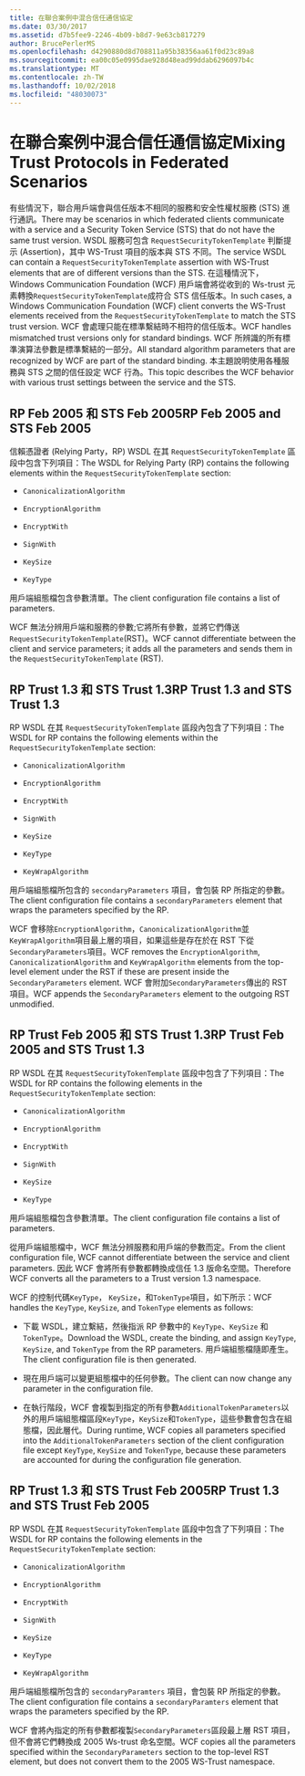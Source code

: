 ```yaml
---
title: 在聯合案例中混合信任通信協定
ms.date: 03/30/2017
ms.assetid: d7b5fee9-2246-4b09-b8d7-9e63cb817279
author: BrucePerlerMS
ms.openlocfilehash: d4290880d8d708811a95b38356aa61f0d23c89a8
ms.sourcegitcommit: ea00c05e0995dae928d48ead99ddab6296097b4c
ms.translationtype: MT
ms.contentlocale: zh-TW
ms.lasthandoff: 10/02/2018
ms.locfileid: "48030073"
---
```

# <a name="mixing-trust-protocols-in-federated-scenarios"></a><span data-ttu-id="2f6ab-102">在聯合案例中混合信任通信協定</span><span class="sxs-lookup"><span data-stu-id="2f6ab-102">Mixing Trust Protocols in Federated Scenarios</span></span>
<span data-ttu-id="2f6ab-103">有些情況下，聯合用戶端會與信任版本不相同的服務和安全性權杖服務 (STS) 進行通訊。</span><span class="sxs-lookup"><span data-stu-id="2f6ab-103">There may be scenarios in which federated clients communicate with a service and a Security Token Service (STS) that do not have the same trust version.</span></span> <span data-ttu-id="2f6ab-104">WSDL 服務可包含 `RequestSecurityTokenTemplate` 判斷提示 (Assertion)，其中 WS-Trust 項目的版本與 STS 不同。</span><span class="sxs-lookup"><span data-stu-id="2f6ab-104">The service WSDL can contain a `RequestSecurityTokenTemplate` assertion with WS-Trust elements that are of different versions than the STS.</span></span> <span data-ttu-id="2f6ab-105">在這種情況下，Windows Communication Foundation (WCF) 用戶端會將從收到的 Ws-trust 元素轉換`RequestSecurityTokenTemplate`成符合 STS 信任版本。</span><span class="sxs-lookup"><span data-stu-id="2f6ab-105">In such cases, a Windows Communication Foundation (WCF) client converts the WS-Trust elements received from the `RequestSecurityTokenTemplate` to match the STS trust version.</span></span> <span data-ttu-id="2f6ab-106">WCF 會處理只能在標準繫結時不相符的信任版本。</span><span class="sxs-lookup"><span data-stu-id="2f6ab-106">WCF handles mismatched trust versions only for standard bindings.</span></span> <span data-ttu-id="2f6ab-107">WCF 所辨識的所有標準演算法參數是標準繫結的一部分。</span><span class="sxs-lookup"><span data-stu-id="2f6ab-107">All standard algorithm parameters that are recognized by WCF are part of the standard binding.</span></span> <span data-ttu-id="2f6ab-108">本主題說明使用各種服務與 STS 之間的信任設定 WCF 行為。</span><span class="sxs-lookup"><span data-stu-id="2f6ab-108">This topic describes the WCF behavior with various trust settings between the service and the STS.</span></span>  
  
## <a name="rp-feb-2005-and-sts-feb-2005"></a><span data-ttu-id="2f6ab-109">RP Feb 2005 和 STS Feb 2005</span><span class="sxs-lookup"><span data-stu-id="2f6ab-109">RP Feb 2005 and STS Feb 2005</span></span>  
 <span data-ttu-id="2f6ab-110">信賴憑證者 (Relying Party，RP) WSDL 在其 `RequestSecurityTokenTemplate` 區段中包含下列項目：</span><span class="sxs-lookup"><span data-stu-id="2f6ab-110">The WSDL for Relying Party (RP) contains the following elements within the `RequestSecurityTokenTemplate` section:</span></span>  
  
-   `CanonicalizationAlgorithm`  
  
-   `EncryptionAlgorithm`  
  
-   `EncryptWith`  
  
-   `SignWith`  
  
-   `KeySize`  
  
-   `KeyType`  
  
 <span data-ttu-id="2f6ab-111">用戶端組態檔包含參數清單。</span><span class="sxs-lookup"><span data-stu-id="2f6ab-111">The client configuration file contains a list of parameters.</span></span>  
  
 <span data-ttu-id="2f6ab-112">WCF 無法分辨用戶端和服務的參數;它將所有參數，並將它們傳送`RequestSecurityTokenTemplate`(RST)。</span><span class="sxs-lookup"><span data-stu-id="2f6ab-112">WCF cannot differentiate between the client and service parameters; it adds all the parameters and sends them in the `RequestSecurityTokenTemplate` (RST).</span></span>  
  
## <a name="rp-trust-13-and-sts-trust-13"></a><span data-ttu-id="2f6ab-113">RP Trust 1.3 和 STS Trust 1.3</span><span class="sxs-lookup"><span data-stu-id="2f6ab-113">RP Trust 1.3 and STS Trust 1.3</span></span>  
 <span data-ttu-id="2f6ab-114">RP WSDL 在其 `RequestSecurityTokenTemplate` 區段內包含了下列項目：</span><span class="sxs-lookup"><span data-stu-id="2f6ab-114">The WSDL for RP contains the following elements within the `RequestSecurityTokenTemplate` section:</span></span>  
  
-   `CanonicalizationAlgorithm`  
  
-   `EncryptionAlgorithm`  
  
-   `EncryptWith`  
  
-   `SignWith`  
  
-   `KeySize`  
  
-   `KeyType`  
  
-   `KeyWrapAlgorithm`  
  
 <span data-ttu-id="2f6ab-115">用戶端組態檔所包含的 `secondaryParameters` 項目，會包裝 RP 所指定的參數。</span><span class="sxs-lookup"><span data-stu-id="2f6ab-115">The client configuration file contains a `secondaryParameters` element that wraps the parameters specified by the RP.</span></span>  
  
 <span data-ttu-id="2f6ab-116">WCF 會移除`EncryptionAlgorithm`，`CanonicalizationAlgorithm`並`KeyWrapAlgorithm`項目最上層的項目，如果這些是存在於在 RST 下從`SecondaryParameters`項目。</span><span class="sxs-lookup"><span data-stu-id="2f6ab-116">WCF removes the `EncryptionAlgorithm`, `CanonicalizationAlgorithm` and `KeyWrapAlgorithm` elements from the top-level element under the RST if these are present inside the `SecondaryParameters` element.</span></span> <span data-ttu-id="2f6ab-117">WCF 會附加`SecondaryParameters`傳出的 RST 項目。</span><span class="sxs-lookup"><span data-stu-id="2f6ab-117">WCF appends the `SecondaryParameters` element to the outgoing RST unmodified.</span></span>  
  
## <a name="rp-trust-feb-2005-and-sts-trust-13"></a><span data-ttu-id="2f6ab-118">RP Trust Feb 2005 和 STS Trust 1.3</span><span class="sxs-lookup"><span data-stu-id="2f6ab-118">RP Trust Feb 2005 and STS Trust 1.3</span></span>  
 <span data-ttu-id="2f6ab-119">RP WSDL 在其 `RequestSecurityTokenTemplate` 區段中包含了下列項目：</span><span class="sxs-lookup"><span data-stu-id="2f6ab-119">The WSDL for RP contains the following elements in the `RequestSecurityTokenTemplate` section:</span></span>  
  
-   `CanonicalizationAlgorithm`  
  
-   `EncryptionAlgorithm`  
  
-   `EncryptWith`  
  
-   `SignWith`  
  
-   `KeySize`  
  
-   `KeyType`  
  
 <span data-ttu-id="2f6ab-120">用戶端組態檔包含參數清單。</span><span class="sxs-lookup"><span data-stu-id="2f6ab-120">The client configuration file contains a list of parameters.</span></span>  
  
 <span data-ttu-id="2f6ab-121">從用戶端組態檔中，WCF 無法分辨服務和用戶端的參數而定。</span><span class="sxs-lookup"><span data-stu-id="2f6ab-121">From the client configuration file, WCF cannot differentiate between the service and client parameters.</span></span> <span data-ttu-id="2f6ab-122">因此 WCF 會將所有參數都轉換成信任 1.3 版命名空間。</span><span class="sxs-lookup"><span data-stu-id="2f6ab-122">Therefore WCF converts all the parameters to a Trust version 1.3 namespace.</span></span>  
  
 <span data-ttu-id="2f6ab-123">WCF 的控制代碼`KeyType`， `KeySize`，和`TokenType`項目，如下所示：</span><span class="sxs-lookup"><span data-stu-id="2f6ab-123">WCF handles the `KeyType`, `KeySize`, and `TokenType` elements as follows:</span></span>  
  
-   <span data-ttu-id="2f6ab-124">下載 WSDL，建立繫結，然後指派 RP 參數中的 `KeyType`、`KeySize` 和 `TokenType`。</span><span class="sxs-lookup"><span data-stu-id="2f6ab-124">Download the WSDL, create the binding, and assign `KeyType`, `KeySize`, and `TokenType` from the RP parameters.</span></span> <span data-ttu-id="2f6ab-125">用戶端組態檔隨即產生。</span><span class="sxs-lookup"><span data-stu-id="2f6ab-125">The client configuration file is then generated.</span></span>  
  
-   <span data-ttu-id="2f6ab-126">現在用戶端可以變更組態檔中的任何參數。</span><span class="sxs-lookup"><span data-stu-id="2f6ab-126">The client can now change any parameter in the configuration file.</span></span>  
  
-   <span data-ttu-id="2f6ab-127">在執行階段，WCF 會複製到指定的所有參數`AdditionalTokenParameters`以外的用戶端組態檔區段`KeyType`，`KeySize`和`TokenType`，這些參數會包含在組態檔，因此層代。</span><span class="sxs-lookup"><span data-stu-id="2f6ab-127">During runtime, WCF copies all parameters specified into the `AdditionalTokenParameters` section of the client configuration file except `KeyType`, `KeySize` and `TokenType`, because these parameters are accounted for during the configuration file generation.</span></span>  
  
## <a name="rp-trust-13-and-sts-trust-feb-2005"></a><span data-ttu-id="2f6ab-128">RP Trust 1.3 和 STS Trust Feb 2005</span><span class="sxs-lookup"><span data-stu-id="2f6ab-128">RP Trust 1.3 and STS Trust Feb 2005</span></span>  
 <span data-ttu-id="2f6ab-129">RP WSDL 在其 `RequestSecurityTokenTemplate` 區段中包含了下列項目：</span><span class="sxs-lookup"><span data-stu-id="2f6ab-129">The WSDL for RP contains the following elements in the `RequestSecurityTokenTemplate` section:</span></span>  
  
-   `CanonicalizationAlgorithm`  
  
-   `EncryptionAlgorithm`  
  
-   `EncryptWith`  
  
-   `SignWith`  
  
-   `KeySize`  
  
-   `KeyType`  
  
-   `KeyWrapAlgorithm`  
  
 <span data-ttu-id="2f6ab-130">用戶端組態檔所包含的 `secondaryParamters` 項目，會包裝 RP 所指定的參數。</span><span class="sxs-lookup"><span data-stu-id="2f6ab-130">The client configuration file contains a `secondaryParamters` element that wraps the parameters specified by the RP.</span></span>  
  
 <span data-ttu-id="2f6ab-131">WCF 會將內指定的所有參數都複製`SecondaryParameters`區段最上層 RST 項目，但不會將它們轉換成 2005 Ws-trust 命名空間。</span><span class="sxs-lookup"><span data-stu-id="2f6ab-131">WCF copies all the parameters specified within the `SecondaryParameters` section to the top-level RST element, but does not convert them to the 2005 WS-Trust namespace.</span></span>
